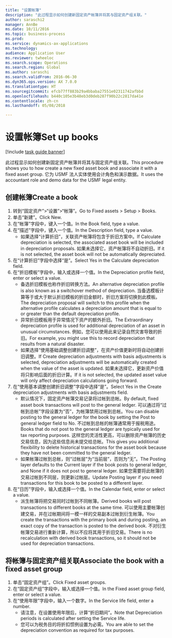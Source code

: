 ```yaml
--- 
title: "设置帐簿"
description: "此过程显示如何创建新固定资产帐簿并将其与固定资产组关联。"
author: saraschi2
manager: AnnBe
ms.date: 10/11/2016
ms.topic: business-process
ms.prod: 
ms.service: dynamics-ax-applications
ms.technology: 
audience: Application User
ms.reviewer: twheeloc
ms.search.scope: Operations
ms.search.region: Global
ms.author: saraschi
ms.search.validFrom: 2016-06-30
ms.dyn365.ops.version: AX 7.0.0
ms.translationtype: HT
ms.sourcegitcommit: efcb77ff883b29a4bbaba27551e02311742afbbd
ms.openlocfilehash: b440c105e3b48eb3d0deb287f90b22c2817da41e
ms.contentlocale: zh-cn
ms.lasthandoff: 05/08/2018

---
```

# <a name="set-up-books"></a><span data-ttu-id="7f9ef-103">设置帐簿</span><span class="sxs-lookup"><span data-stu-id="7f9ef-103">Set up books</span></span>

[!include [task guide banner](../../includes/task-guide-banner.md)]

<span data-ttu-id="7f9ef-104">此过程显示如何创建新固定资产帐簿并将其与固定资产组关联。</span><span class="sxs-lookup"><span data-stu-id="7f9ef-104">This procedure shows you to how create a new fixed asset book and associate it with a fixed asset group.</span></span> <span data-ttu-id="7f9ef-105">它为 USMF 法人实体使用会计角色和演示数据。</span><span class="sxs-lookup"><span data-stu-id="7f9ef-105">It uses the accountant role and demo data for the USMF legal entity.</span></span>


## <a name="create-a-book"></a><span data-ttu-id="7f9ef-106">创建帐簿</span><span class="sxs-lookup"><span data-stu-id="7f9ef-106">Create a book</span></span>
1. <span data-ttu-id="7f9ef-107">转到“固定资产”>“设置”>“帐簿”。</span><span class="sxs-lookup"><span data-stu-id="7f9ef-107">Go to Fixed assets > Setup > Books.</span></span>
2. <span data-ttu-id="7f9ef-108">单击“新建”。</span><span class="sxs-lookup"><span data-stu-id="7f9ef-108">Click New.</span></span>
3. <span data-ttu-id="7f9ef-109">在“帐簿”字段中，键入一个值。</span><span class="sxs-lookup"><span data-stu-id="7f9ef-109">In the Book field, type a value.</span></span>
4. <span data-ttu-id="7f9ef-110">在“描述”字段中，键入一个值。</span><span class="sxs-lookup"><span data-stu-id="7f9ef-110">In the Description field, type a value.</span></span>
    * <span data-ttu-id="7f9ef-111">如果选择“计算折旧”，关联资产帐簿将包含于折旧方案中。</span><span class="sxs-lookup"><span data-stu-id="7f9ef-111">If Calculate depreciation is selected, the associated asset book will be included in depreciation proposals.</span></span> <span data-ttu-id="7f9ef-112">如果未选择它，资产帐簿将不自动折旧。</span><span class="sxs-lookup"><span data-stu-id="7f9ef-112">If it is not selected, the asset book will not be automatically depreciated.</span></span>  
5. <span data-ttu-id="7f9ef-113">在“计算折旧”字段中选择“是”。</span><span class="sxs-lookup"><span data-stu-id="7f9ef-113">Select Yes in the Calculate depreciation field.</span></span>
6. <span data-ttu-id="7f9ef-114">在“折旧模板”字段中，输入或选择一个值。</span><span class="sxs-lookup"><span data-stu-id="7f9ef-114">In the Depreciation profile field, enter or select a value.</span></span>
    * <span data-ttu-id="7f9ef-115">备选折旧模板也称作折旧转换方法。</span><span class="sxs-lookup"><span data-stu-id="7f9ef-115">An alternative depreciation profile is also known as a switchover method of depreciation.</span></span> <span data-ttu-id="7f9ef-116">当备选模板计算等于或大于默认折旧模板的折旧金额时，折旧方案将切换到此模板。</span><span class="sxs-lookup"><span data-stu-id="7f9ef-116">The depreciation proposal will switch to this profile when the alternative profile calculates a depreciation amount that is equal to or greater than the default depreciation profile.</span></span>  
    * <span data-ttu-id="7f9ef-117">异常折旧模板用于异常情况下资产的额外折旧。</span><span class="sxs-lookup"><span data-stu-id="7f9ef-117">The Extraordinary depreciation profile is used for additional depreciation of an asset in unusual circumstances.</span></span> <span data-ttu-id="7f9ef-118">例如，您可以使用此来记录自然灾害导致的折旧。</span><span class="sxs-lookup"><span data-stu-id="7f9ef-118">For example, you might use this to record depreciation that results from a natural disaster.</span></span>  
    * <span data-ttu-id="7f9ef-119">如果选择“使用基础调整创建折旧调整”，在资产价值更新时将自动创建折旧调整。</span><span class="sxs-lookup"><span data-stu-id="7f9ef-119">If Create depreciation adjustments with basis adjustments is selected, depreciation adjustments will be automatically created when the value of the asset is updated.</span></span> <span data-ttu-id="7f9ef-120">如果未选择它，更新资产价值将只影响后面的折旧计算。</span><span class="sxs-lookup"><span data-stu-id="7f9ef-120">If it is not selected, the updated asset value will only affect depreciation calculations going forward.</span></span>  
7. <span data-ttu-id="7f9ef-121">在“使用基本调整创建折旧调整”字段中选择“是”。</span><span class="sxs-lookup"><span data-stu-id="7f9ef-121">Select Yes in the Create depreciation adjustments with basis adjustments field.</span></span>
    * <span data-ttu-id="7f9ef-122">默认情况下，固定资产帐簿交易记录将过帐到总帐。</span><span class="sxs-lookup"><span data-stu-id="7f9ef-122">By default, fixed asset book transactions will post to the general ledger.</span></span> <span data-ttu-id="7f9ef-123">可以通过将“过帐到总帐”字段设置为“否”，为帐簿禁用过帐到总帐。</span><span class="sxs-lookup"><span data-stu-id="7f9ef-123">You can disable posting to the general ledger for the book by setting the Post to general ledger field to No.</span></span> <span data-ttu-id="7f9ef-124">不过帐到总帐的帐簿通常用于报税用途。</span><span class="sxs-lookup"><span data-stu-id="7f9ef-124">Books that do not post to the general ledger are typically used for tax reporting purposes.</span></span> <span data-ttu-id="7f9ef-125">这样您的灵活性更高，可以删除资产帐簿的历史交易信息，因为这些信息尚未提交给总帐。</span><span class="sxs-lookup"><span data-stu-id="7f9ef-125">This gives you additional flexibility to delete historical transactions for the asset book because they have not been committed to the general ledger.</span></span>  
    * <span data-ttu-id="7f9ef-126">如果帐簿过帐到总帐，则“过帐层”为“当前层”，否则为“无”。</span><span class="sxs-lookup"><span data-stu-id="7f9ef-126">The Posting layer defaults to the Current layer if the book posts to general ledger, and None if it does not post to general ledger.</span></span> <span data-ttu-id="7f9ef-127">如果您需要将此帐簿的交易过帐到不同层，则更新过帐层。</span><span class="sxs-lookup"><span data-stu-id="7f9ef-127">Update Posting layer if you need transactions for this book to be posted to a different layer.</span></span>  
8. <span data-ttu-id="7f9ef-128">在“日历”字段中，输入或选择一个值。</span><span class="sxs-lookup"><span data-stu-id="7f9ef-128">In the Calendar field, enter or select a value.</span></span>
    * <span data-ttu-id="7f9ef-129">派生帐簿将把交易同时过帐到不同帐簿。</span><span class="sxs-lookup"><span data-stu-id="7f9ef-129">Derived books will post transactions to different books at the same time.</span></span> <span data-ttu-id="7f9ef-130">可以使用主要帐簿创建交易，并在过帐期间将一模一样的交易副本过帐到衍生帐簿。</span><span class="sxs-lookup"><span data-stu-id="7f9ef-130">You create the transactions with the primary book and during posting, an exact copy of the transaction is posted to the derived book.</span></span> <span data-ttu-id="7f9ef-131">不对衍生帐簿交易进行重新计算，所以不应将其用于折旧交易。</span><span class="sxs-lookup"><span data-stu-id="7f9ef-131">There is no recalculation with derived book transactions, so it should not be used for depreciation transactions.</span></span>  

## <a name="associate-the-book-with-a-fixed-asset-group"></a><span data-ttu-id="7f9ef-132">将帐簿与固定资产组关联</span><span class="sxs-lookup"><span data-stu-id="7f9ef-132">Associate the book with a fixed asset group</span></span>
1. <span data-ttu-id="7f9ef-133">单击“固定资产组”。</span><span class="sxs-lookup"><span data-stu-id="7f9ef-133">Click Fixed asset groups.</span></span>
2. <span data-ttu-id="7f9ef-134">在“固定资产组”字段中，输入或选择一个值。</span><span class="sxs-lookup"><span data-stu-id="7f9ef-134">In the Fixed asset group field, enter or select a value.</span></span>
3. <span data-ttu-id="7f9ef-135">在“使用年限”字段中，输入一个数字。</span><span class="sxs-lookup"><span data-stu-id="7f9ef-135">In the Service life field, enter a number.</span></span>
    * <span data-ttu-id="7f9ef-136">请注意，在设置使用年限后，计算“折旧期间”。</span><span class="sxs-lookup"><span data-stu-id="7f9ef-136">Note that Depreciation periods is calculated after setting the Service life.</span></span>  
    * <span data-ttu-id="7f9ef-137">您可以为税务目的将折扣惯例设置为必需。</span><span class="sxs-lookup"><span data-stu-id="7f9ef-137">You are able to set the depreciation convention as required for tax purposes.</span></span>  


